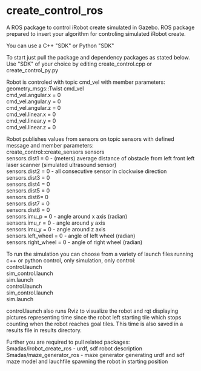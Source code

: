 # create_control_ros
A ROS package to control iRobot create simulated in Gazebo.
ROS package prepared to insert your algorithm for controling simulated iRobot create.

You can use a C++ "SDK" or Python "SDK"

To start just pull the package and dependency packages as stated below.
Use "SDK" of your choice by editing create_control.cpp or create_control_py.py

Robot is controled with topic cmd_vel with member parameters:
<br>geometry_msgs::Twist cmd_vel
<br>cmd_vel.angular.x = 0
<br>cmd_vel.angular.y = 0
<br>cmd_vel.angular.z = 0
<br>cmd_vel.linear.x = 0
<br>cmd_vel.linear.y = 0
<br>cmd_vel.linear.z = 0

Robot publishes values from sensors on topic sensors with defined message and member parameters:
<br>create_control::create_sensors sensors
<br>sensors.dist1 = 0 - (meters) average distance of obstacle from left front left laser scanner (simulated ultrasound sensor)
<br>sensors.dist2 = 0 - all consecutive sensor in clockwise direction
<br>sensors.dist3 = 0
<br>sensors.dist4 = 0
<br>sensors.dist5 = 0
<br>sensors.dist6= 0
<br>sensors.dist7 = 0
<br>sensors.dist8 = 0
<br>sensors.imu_p = 0 - angle around x axis (radian)
<br>sensors.imu_r = 0 - angle around y axis
<br>sensors.imu_y = 0 - angle around z axis
<br>sensors.left_wheel = 0 - angle of left wheel (radian)
<br>sensors.right_wheel = 0 - angle of right wheel (radian)

To run the simulation you can choose from a variety of launch files running c++ or python control, only simulation, only control:
<br>control.launch
<br>sim_control.launch
<br>sim.launch
<br>control.launch
<br>sim_control.launch
<br>sim.launch

control.launch also runs Rviz to visualize the robot and rqt displaying pictures representing time since the robot left starting tile which stops counting when the robot reaches goal tiles. This time is also saved in a results file in results directory.

Further you are required to pull related packages:
<br>Smadas/irobot_create_ros - urdf, sdf robot description
<br>Smadas/maze_generator_ros - maze generator generating urdf and sdf maze model and lauchfile spawning the robot in starting position
